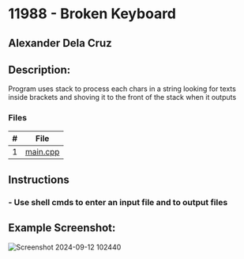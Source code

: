 # 11988 - Broken Keyboard

## Alexander Dela Cruz 

## Description: 
Program uses stack to process each chars in a string looking for texts inside brackets 
and shoving it to the front of the stack when it outputs

### Files 

|   #   | File            |
| :---: | --------------- | 
| 1 | [main.cpp](https://github.com/UselessFuwu/4883-Prog-Tech/tree/main/UVA%20Online%20Judge/11988%20-%20Broken%20Keyboard) |

## Instructions 
### - Use shell cmds to enter an input file and to output files

## Example Screenshot:
![Screenshot 2024-09-12 102440](https://github.com/user-attachments/assets/17f91976-5a6a-4d53-806f-3507bc211900)
